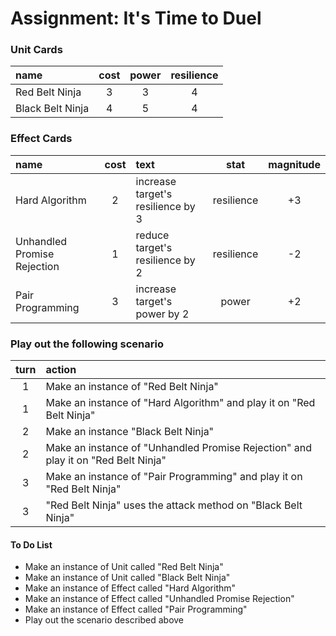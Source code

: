 <h1>Assignment: It's Time to Duel</h1>

<h3>Unit Cards</h3>

| name  | cost  | power  | resilience  |
|:----|:----:|:----:|:----:|
| Red Belt Ninja | 3 | 3 | 4 |
| Black Belt Ninja | 4 | 5 | 4 |

<h3>Effect Cards</h3>

| name  | cost  | text  | stat  | magnitude  |
|:----|:----:|:----|:----:|:----:|
| Hard Algorithm | 2 | increase target's resilience by 3 | resilience | +3 |
| Unhandled Promise Rejection | 1 | reduce target's resilience by 2 | resilience | -2 |
| Pair Programming | 3 | increase target's power by 2 | power | +2 |

<h3>Play out the following scenario</h3>

| turn  | action  |
|:----:|:----|
| 1 | Make an instance of "Red Belt Ninja" |
| 1 | Make an instance of "Hard Algorithm" and play it on "Red Belt Ninja" |
| 2 | Make an instance "Black Belt Ninja" |
| 2 | Make an instance of "Unhandled Promise Rejection" and play it on "Red Belt Ninja" |
| 3 | Make an instance of "Pair Programming" and play it on "Red Belt Ninja" |
| 3 | "Red Belt Ninja" uses the attack method on "Black Belt Ninja" |


<h4>To Do List</h4>
<ul>
    <li>Make an instance of Unit called "Red Belt Ninja"</li>
    <li>Make an instance of Unit called "Black Belt Ninja"</li>
    <li>Make an instance of Effect called "Hard Algorithm"</li>
    <li>Make an instance of Effect called "Unhandled Promise Rejection"</li>
    <li>Make an instance of Effect called "Pair Programming"</li>
    <li>Play out the scenario described above</li>
</ul>
